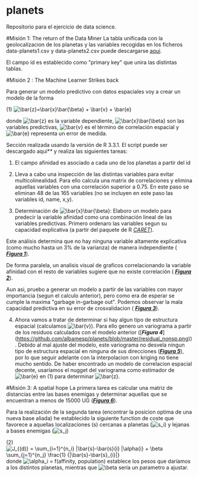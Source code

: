 # planets
Repositorio para el ejercicio de data science. 

#Misión 1: The return of the Data Miner
La tabla unificada con la geolocalizacion de los planetas y las variables recogidas en los ficheros data-planets1.csv y data-planets2.csv puede descargarse [aqui](https://github.com/albamesp/planets/blob/master/planets.csv).

El campo id es establecido como "primary key" que unira las distintas tablas.


#Misión 2 : The Machine Learner Strikes back

Para generar un modelo predictivo con datos espaciales voy a crear un modelo de la forma

(1) ![\bar{z}=\bar{x}\bar{\beta} + \bar{v} + \bar{e}](http://mathurl.com/gqajmk6.png)

donde ![\bar{z}](http://mathurl.com/jmscoug.png) es la variable dependiente, ![\bar{x}\bar{\beta}](http://mathurl.com/zuz8wyc.png) son las variables predictivas, ![\bar{v}](http://mathurl.com/h45qg8b.png) es el término de correlación espacial y ![\bar{e}](http://mathurl.com/h9cwv2g.png) representa un error de medida. 

Sección realizada usando la versión de R 3.3.1.
El script puede ser descargado aqui** y realiza las siguientes tareas:

1) El campo afinidad es asociado a cada uno de los planetas a partir del id

2) Lleva a cabo una inspección de las distintas variables para evitar multicolinealidad. Para ello calcula una matrix de correlaciones y elimina aquellas variables con una correlación superior a 0.75. En este paso se eliminan 48 de las 165 variables (no se incluyen en este paso las variables id, name, x,y).

3) Determinación de ![\bar{x}\bar{\beta}](http://mathurl.com/zuz8wyc.png): Elaboro un modelo para predecir la variable afinidad como una combinación lineal de las variables predictivas. Primero ordenaro las variables segun su capacidad explicativa (a partir del paquete de R [_CARET_](https://cran.r-project.org/web/packages/caret/index.html)).

Este análisis determina que no hay ninguna variable altamente explicativa (como mucho hasta un 3% de la varianza) de manera independiente (
[***Figura 1***](https://github.com/albamesp/planets/blob/master/importance.png)). 

De forma paralela, un analisis visual de graficos correlacionando la variable afinidad con el resto de variables sugiere que no existe correlación (
[***Figura 2***](https://github.com/albamesp/planets/blob/master/covariates.png)).

Aun asi, pruebo a generar un modelo a partir de las variables con mayor importancia (segun el calculo anterior), pero como era de esperar se cumple la maxima "garbage in-garbage out". Podemos observar la mala capacidad predictiva en su error de crosvalidacion (
[***Figura 3***](https://github.com/albamesp/planets/blob/master/crossvalidation_m1.png)).

4) Ahora vamos a tratar de determinar si hay algun tipo de estructura espacial (calculamos  ![\bar{v}](http://mathurl.com/h45qg8b.png)). Para ello genero un variograma a partir de los residuos calculados con el modelo anterior ([***Figura 4***] (https://github.com/albamesp/planets/blob/master/residual_nonsp.png)). Debido al mal ajuste del modelo, este variograma no desvela ningun tipo de estructura espacial en ninguna de sus direcciones ([***Figura 5***](https://github.com/albamesp/planets/blob/master/var_anis.png)), por lo que seguir adelante con la interpolacion con kriging no tiene mucho sentido. De haber encontrado un modelo de correlacion espacial decente, usaríamos el nugget del variograma como estimador de ![\bar{e}](http://mathurl.com/h9cwv2g.png) en (1) para determinar ![\bar{z}](http://mathurl.com/jmscoug.png).

#Misión 3: A spatial hope
La primera tarea es calcular una matriz de distancias entre las bases enemigas y determinar aquellas que se encuentran a menos de 15000 UG ([***Figura 6***](https://github.com/albamesp/planets/blob/master/evils_close.png)).

Para la realización de la segunda tarea (encontrar la posicion optima de una nueva base aliada) he establecido la siguiente function de coste que favorece a aquellas localizaciones (s) cercanas a planetas (![s_i](http://mathurl.com/z8cg8vq.png)) y lejanas a bases enemigas (![s_j](http://mathurl.com/jceamjn.png))

(2) ![J_{(d)} = \sum_{i=1}^{n_i} \|\bar{s}-\bar{s}_{i} \|\alpha_{i} + \beta \sum_{j=1}^{n_j} \frac{1} {\|\bar{s}-\bar{s}_{i}\|}](http://mathurl.com/zatgc9p.png)
donde ![\alpha_i](http://mathurl.com/hav5gw8.png) = f(affinity, population) establece los pesos que daríamos a los distintos planetas, mientras que ![\beta](http://mathurl.com/2eznoyo.png) sería un parametro a ajustar. 



